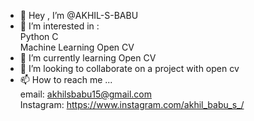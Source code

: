 - 👋 Hey , I’m @AKHIL-S-BABU
- 👀 I’m interested in :<br />Python  C   <br />Machine Learning    Open CV
- 🌱 I’m currently learning Open CV
- 💞️ I’m looking to collaborate on a project with open cv
- 📫 How to reach me ...<br />
    email: akhilsbabu15@gmail.com <br />
Instagram: https://www.instagram.com/akhil_babu_s_/

<!---
AKHIL-S-BABU/AKHIL-S-BABU is a ✨ special ✨ repository because its `README.md` (this file) appears on your GitHub profile.
You can click the Preview link to take a look at your changes.
--->
